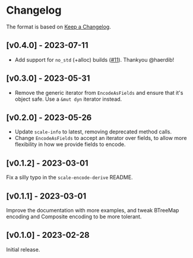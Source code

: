 # Changelog

The format is based on [Keep a Changelog].

[Keep a Changelog]: http://keepachangelog.com/en/1.0.0/

## [v0.4.0] - 2023-07-11

- Add support for `no_std` (+alloc) builds ([#11](https://github.com/paritytech/scale-encode/pull/11)). Thankyou @haerdib!

## [v0.3.0] - 2023-05-31

- Remove the generic iterator from `EncodeAsFields` and ensure that it's object safe. Use a `&mut dyn` iterator instead.

## [v0.2.0] - 2023-05-26

- Update `scale-info` to latest, removing deprecated method calls.
- Change `EncodeAsFields` to accept an iterator over fields, to allow more flexibility in how we provide fields to encode.

## [v0.1.2] - 2023-03-01

Fix a silly typo in the `scale-encode-derive` README.

## [v0.1.1] - 2023-03-01

Improve the documentation with more examples, and tweak BTreeMap encoding and Composite encoding to be more tolerant.

## [v0.1.0] - 2023-02-28

Initial release.
